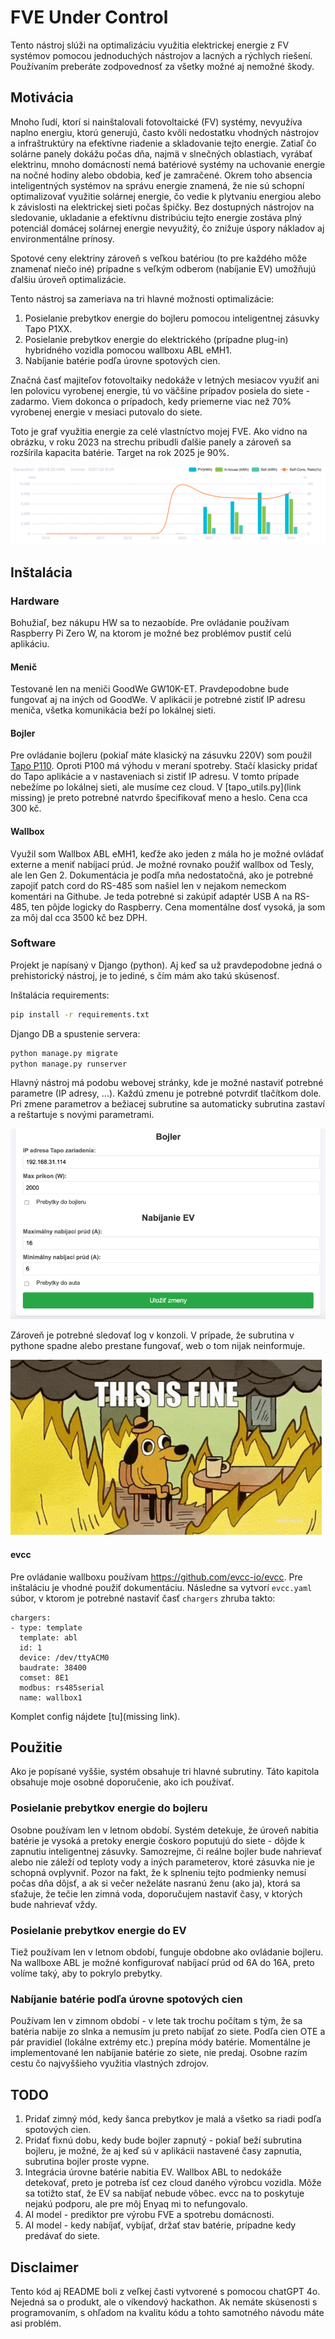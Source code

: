 # FVE Under Control
Tento nástroj slúži na optimalizáciu využitia elektrickej energie z FV systémov pomocou jednoduchých nástrojov
a lacných a rýchlych riešení. Používaním preberáte zodpovednosť za všetky možné aj nemožné škody.

## Motivácia
Mnoho ľudí, ktorí si nainštalovali fotovoltaické (FV) systémy, nevyužíva naplno energiu, ktorú generujú, 
často kvôli nedostatku vhodných nástrojov a infraštruktúry na efektívne riadenie a skladovanie tejto energie. 
Zatiaľ čo solárne panely dokážu počas dňa, najmä v slnečných oblastiach, vyrábať elektrinu, mnoho domácností nemá 
batériové systémy na uchovanie energie na nočné hodiny alebo obdobia, keď je zamračené. Okrem toho absencia 
inteligentných systémov na správu energie znamená, že nie sú schopní optimalizovať využitie solárnej energie, 
čo vedie k plytvaniu energiou alebo k závislosti na elektrickej sieti počas špičky. Bez dostupných nástrojov na 
sledovanie, ukladanie a efektívnu distribúciu tejto energie zostáva plný potenciál domácej solárnej energie 
nevyužitý, čo znižuje úspory nákladov aj environmentálne prínosy.

Spotové ceny elektriny zároveň s veľkou batériou (to pre každého môže znamenať niečo iné) prípadne s veľkým odberom
(nabíjanie EV) umožňujú ďalšiu úroveň optimalizácie.

Tento nástroj sa zameriava na tri hlavné možnosti optimalizácie:
1. Posielanie prebytkov energie do bojleru pomocou inteligentnej zásuvky Tapo P1XX.
2. Posielanie prebytkov energie do elektrického (prípadne plug-in) hybridného vozidla pomocou wallboxu ABL eMH1.
3. Nabíjanie batérie podľa úrovne spotových cien.

Značná časť majiteľov fotovoltaiky nedokáže v letných mesiacov využiť ani len polovicu vyrobenej energie, tú vo 
väčšine prípadov posiela do siete - zadarmo. Viem dokonca o prípadoch, kedy priemerne viac než 70% vyrobenej energie
v mesiaci putovalo do siete.

Toto je graf využitia energie za celé vlastníctvo mojej FVE. Ako vidno na obrázku, v roku 2023 na strechu pribudli
ďalšie panely a zároveň sa rozšírila kapacita batérie. Target na rok 2025 je 90%. 

![img.png](img.png)

## Inštalácia

### Hardware
Bohužiaľ, bez nákupu HW sa to nezaobíde. Pre ovládanie používam Raspberry Pi Zero W, na ktorom je možné bez problémov
pustiť celú aplikáciu.

#### Menič
Testované len na meniči GoodWe GW10K-ET. Pravdepodobne bude fungovať aj na iných od GoodWe. V aplikácii je potrebné
zistiť IP adresu meniča, všetka komunikácia beží po lokálnej sieti.

#### Bojler
Pre ovládanie bojleru (pokiaľ máte klasický na zásuvku 220V) som použil
[Tapo P110](https://www.tp-link.com/cz/home-networking/smart-plug/tapo-p110/). Oproti P100 má výhodu v meraní spotreby.
Stačí klasicky pridať do Tapo aplikácie a v nastaveniach si zistiť IP adresu. V tomto prípade nebežíme po lokálnej
sieti, ale musíme cez cloud. V [tapo_utils.py](link missing) je preto potrebné natvrdo špecifikovať meno a heslo.
Cena cca 300 kč.

#### Wallbox
Využil som Wallbox ABL eMH1, keďže ako jeden z mála ho je možné ovládať externe a meniť nabíjací prúd. Je možné
rovnako použiť wallbox od Tesly, ale len Gen 2. Dokumentácia je podľa mňa nedostatočná, ako je potrebné zapojiť
patch cord do RS-485 som našiel len v nejakom nemeckom komentári na Githube. Je teda potrebné si zakúpiť adaptér
USB A na RS-485, ten pôjde logicky do Raspberry.
Cena momentálne dosť vysoká, ja som za môj dal cca 3500 kč bez DPH.

### Software
Projekt je napísaný v Django (python). Aj keď sa už pravdepodobne jedná o prehistorický nástroj, je to jediné,
s čím mám ako takú skúsenosť.

Inštalácia requirements:
```bash
pip install -r requirements.txt
```

Django DB a spustenie servera:
```bash
python manage.py migrate
python manage.py runserver
```

Hlavný nástroj má podobu webovej stránky, kde je možné nastaviť potrebné parametre (IP adresy, ...). Každú zmenu je 
potrebné potvrdiť tlačítkom dole. Pri zmene parametrov a bežiacej subrutine sa automaticky subrutina zastaví 
a reštartuje s novými parametrami.

![img_4.png](img_4.png)

Zároveň je potrebné sledovať log v konzoli. V prípade, že subrutina v pythone spadne alebo prestane fungovať, web 
o tom nijak neinformuje.

![this-is.gif](this-is.gif)

#### evcc
Pre ovládanie wallboxu používam https://github.com/evcc-io/evcc.
Pre inštaláciu je vhodné použiť dokumentáciu. Následne sa vytvorí `evcc.yaml` súbor, v ktorom je potrebné nastaviť
časť `chargers` zhruba takto:
```
chargers:
- type: template
  template: abl
  id: 1
  device: /dev/ttyACM0
  baudrate: 38400
  comset: 8E1
  modbus: rs485serial
  name: wallbox1
```
Komplet config nájdete [tu](missing link).

## Použitie
Ako je popísané vyššie, systém obsahuje tri hlavné subrutiny. Táto kapitola obsahuje moje osobné
doporučenie, ako ich používať.

### Posielanie prebytkov energie do bojleru
Osobne používam len v letnom období. Systém detekuje, že úroveň nabitia batérie je vysoká a pretoky energie čoskoro 
poputujú do siete - dôjde k zapnutiu inteligentnej zásuvky. Samozrejme, či reálne bojler bude nahrievať alebo nie
záleží od teploty vody a iných parameterov, ktoré zásuvka nie je schopná ovplyvniť.
Pozor na fakt, že k splneniu tejto podmienky nemusí počas dňa dôjsť, a ak si večer neželáte nasranú ženu (ako ja), 
ktorá sa sťažuje, že tečie len zimná voda, doporučujem nastaviť časy, v ktorých bude nahrievať vždy.

### Posielanie prebytkov energie do EV
Tiež používam len v letnom období, funguje obdobne ako ovládanie bojleru. Na wallboxe ABL je možné konfigurovať
nabíjací prúd od 6A do 16A, preto volíme taký, aby to pokrylo prebytky.

### Nabíjanie batérie podľa úrovne spotových cien
Používam len v zimnom období - v lete tak trochu počítam s tým, že sa batéria nabije zo slnka a nemusím ju preto 
nabíjať zo siete. Podľa cien OTE a pár pravidiel (lokálne extrémy etc.) prepína módy batérie. Momentálne je
implementované len nabíjanie batérie zo siete, nie predaj. Osobne razím cestu čo najvyššieho využitia vlastných 
zdrojov.


## TODO
1. Pridať zimný mód, kedy šanca prebytkov je malá a všetko sa riadi podľa spotových cien.
2. Pridať fixnú dobu, kedy bude bojler zapnutý - pokiaľ beží subrutina bojleru, je možné, že aj keď sú v aplikácii 
nastavené časy zapnutia, subrutina bojler proste vypne.
3. Integrácia úrovne batérie nabitia EV. Wallbox ABL to nedokáže detekovať, preto je potreba ísť cez cloud daného 
výrobcu vozidla. Môže sa totižto stať, že EV sa nabíjať nebude vôbec. evcc na to poskytuje nejakú podporu, ale
pre môj Enyaq mi to nefungovalo.
4. AI model - prediktor pre výrobu FVE a spotrebu domácnosti. 
5. AI model - kedy nabíjať, vybíjať, držať stav batérie, prípadne kedy predávať do siete.

## Disclaimer
Tento kód aj README boli z veľkej časti vytvorené s pomocou chatGPT 4o. Nejedná sa o produkt, ale o víkendový
hackathon. Ak nemáte skúsenosti s programovaním, s ohľadom na kvalitu kódu a tohto samotného návodu máte asi problém.